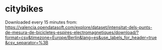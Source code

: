 # citybikes
Downloaded every 15 minutes from:
https://valencia.opendatasoft.com/explore/dataset/intensitat-dels-punts-de-mesura-de-bicicletes-espires-electromagnetiques/download/?format=csv&timezone=Europe/Berlin&lang=es&use_labels_for_header=true&csv_separator=%3B
